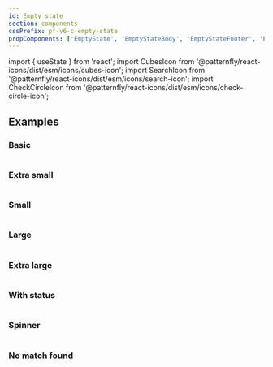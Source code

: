 ```yaml
---
id: Empty state
section: components
cssPrefix: pf-v6-c-empty-state
propComponents: ['EmptyState', 'EmptyStateBody', 'EmptyStateFooter', 'EmptyStateActions']
---
```


import { useState } from 'react';
import CubesIcon from '@patternfly/react-icons/dist/esm/icons/cubes-icon';
import SearchIcon from '@patternfly/react-icons/dist/esm/icons/search-icon';
import CheckCircleIcon from '@patternfly/react-icons/dist/esm/icons/check-circle-icon';

## Examples
### Basic

```ts file="EmptyStateBasic.tsx"
```

### Extra small

```ts file="EmptyStateExtraSmall.tsx"
```

### Small

```ts file="EmptyStateSmall.tsx"
```

### Large

```ts file="EmptyStateLarge.tsx"
```

### Extra large

```ts file="EmptyStateExtraLarge.tsx"
```

### With status
```ts file="EmptyStateWithStatus.tsx"
```

### Spinner

```ts file="EmptyStateSpinner.tsx"
```

### No match found

```ts file="EmptyStateNoMatchFound.tsx"
```
